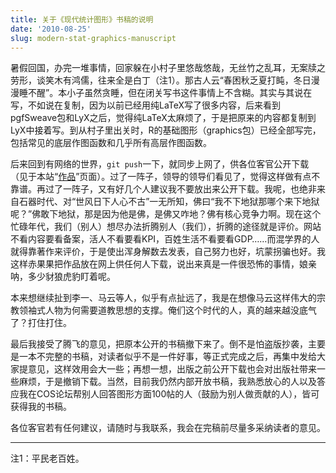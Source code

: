 ```yaml
---
title: 关于《现代统计图形》书稿的说明
date: '2010-08-25'
slug: modern-stat-graphics-manuscript
---
```


暑假回国，办完一堆事情，回家躲在小村子里悠哉悠哉，无丝竹之乱耳，无案牍之劳形，谈笑木有鸿儒，往来全是白丁（注1）。那古人云“春困秋乏夏打盹，冬日漫漫睡不醒”。本小子虽然贪睡，但在闭关写书这件事情上不含糊。其实与其说在写，不如说在复制，因为以前已经用纯LaTeX写了很多内容，后来看到pgfSweave包和LyX之后，觉得纯LaTeX太麻烦了，于是把原来的内容都复制到LyX中接着写。到从村子里出关时，R的基础图形（graphics包）已经全部写完，包括常见的底层作图函数和几乎所有高层作图函数。

后来回到有网络的世界，`git push`一下，就同步上网了，供各位客官公开下载（见于本站“[作品](/cn/publication/)”页面）。过了一阵子，领导的领导们看见了，觉得这样做有点不靠谱。再过了一阵子，又有好几个人建议我不要放出来公开下载。我呢，也绝非来自石器时代、对“世风日下人心不古”一无所知，佛曰“我不下地狱那哪个来下地狱呢？”佛敢下地狱，那是因为他是佛，是佛又咋地？佛有核心竞争力啊。现在这个忙碌年代，我们（别人）想尽办法折腾别人（我们），折腾的途径就是评价。网站不看内容要看备案，活人不看要看KPI，百姓生活不看要看GDP……而混学界的人就得靠著作来评价，于是使出浑身解数去发表，自己努力也好，坑蒙拐骗也好。我这样赤果果把作品放在网上供任何人下载，说出来真是一件很恐怖的事情，娘亲呐，多少豺狼虎豹盯着呢。

本来想继续扯到李一、马云等人，似乎有点扯远了，我是在想像马云这样伟大的宗教领袖式人物为何需要道教思想的支撑。俺们这个时代的人，真的越来越没底气了？打住打住。

最后我接受了腾飞的意见，把原本公开的书稿撤下来了。倒不是怕盗版抄袭，主要是一本不完整的书稿，对读者似乎不是一件好事，等正式完成之后，再集中发给大家提意见，这样效用会大一些；再想一想，出版之前公开下载也会对出版社带来一些麻烦，于是撤销下载。当然，目前我仍然内部开放书稿，我熟悉放心的人以及答应我在COS论坛帮别人回答图形方面100帖的人（鼓励为别人做贡献的人），皆可获得我的书稿。

各位客官若有任何建议，请随时与我联系，我会在完稿前尽量多采纳读者的意见。

---

注1：平民老百姓。

